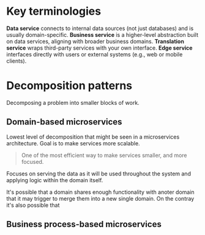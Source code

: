 # Key terminologies
**Data service** connects to internal data sources (not just databases) and is usually domain-specific.
**Business service** is a higher-level abstraction built on data services, aligning with broader business domains.
**Translation service** wraps third-party services with your own interface.
**Edge service** interfaces directly with users or external systems (e.g., web or mobile clients).
# Decomposition patterns
Decomposing a problem into smaller blocks of work.
## Domain-based microservices
Lowest level of decomposition that might be seen in a microservices architecture. Goal is to make services more scalable.
> One of the most efficient way to make services smaller, and more focused.

Focuses on serving the data as it will be used throughout the system and applying logic within the domain itself.

It's possible that a domain shares enough functionality with anoter domain that it may trigger to merge them into a new single domain. On the contray it's also possible that 
## Business process-based microservices
<!--stackedit_data:
eyJoaXN0b3J5IjpbLTI2NDY0OTY3MiwtMzk5ODA4NTExLC01NT
g0NjYwNjMsMTk3Njk4NzQwNiwxNTQzMDg3ODQ5XX0=
-->